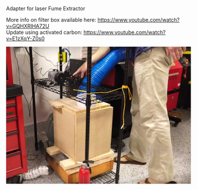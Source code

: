 Adapter for laser Fume Extractor

More info on filter box available here: https://www.youtube.com/watch?v=GQHXRIHA72U  
Update using activated carbon: https://www.youtube.com/watch?v=E1zXqY-Z0s0

![image](extractor.png)
